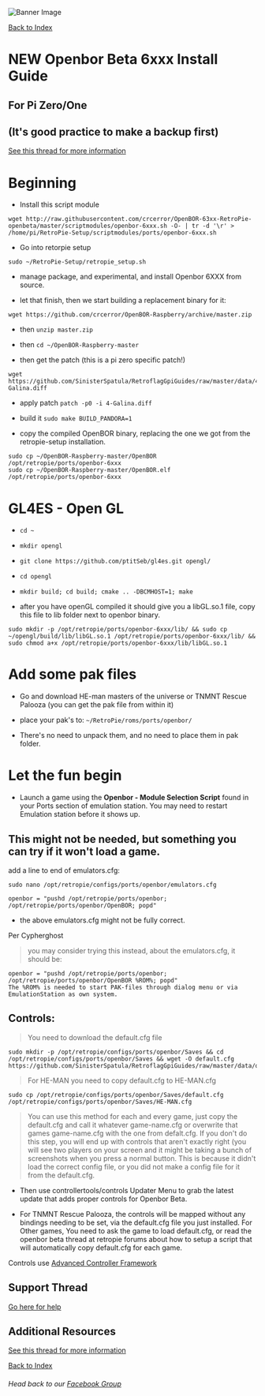 ![Banner Image](https://sinisterspatula.github.io/RetroflagGpiGuides/images/GuidesBanner.png)

[Back to Index](https://sinisterspatula.github.io/RetroflagGpiGuides/)


# NEW Openbor Beta 6xxx Install Guide

## For Pi Zero/One

## (It's good practice to make a backup first)

[See this thread for more information](https://retropie.org.uk/forum/topic/19326/openbor-6xxx-openbeta-testphase/)

# Beginning

 * Install this script module
```
wget http://raw.githubusercontent.com/crcerror/OpenBOR-63xx-RetroPie-openbeta/master/scriptmodules/openbor-6xxx.sh -O- | tr -d '\r' > /home/pi/RetroPie-Setup/scriptmodules/ports/openbor-6xxx.sh
```
 * Go into retorpie setup
 
`sudo ~/RetroPie-Setup/retropie_setup.sh`

 * manage package, and experimental, and install Openbor 6XXX from source.
 
 * let that finish, then we start building a replacement binary for it:

```
wget https://github.com/crcerror/OpenBOR-Raspberry/archive/master.zip
```

* then `unzip master.zip`

* then `cd ~/OpenBOR-Raspberry-master`

* then get the patch (this is a pi zero specific patch!)
```
wget https://github.com/SinisterSpatula/RetroflagGpiGuides/raw/master/data/4-Galina.diff
```

* apply patch
`patch -p0 -i 4-Galina.diff`

* build it
`sudo make BUILD_PANDORA=1`

* copy the compiled OpenBOR binary, replacing the one we got from the retropie-setup installation.
```
sudo cp ~/OpenBOR-Raspberry-master/OpenBOR /opt/retropie/ports/openbor-6xxx
sudo cp ~/OpenBOR-Raspberry-master/OpenBOR.elf /opt/retropie/ports/openbor-6xxx
```

# GL4ES - Open GL

* `cd ~`
* `mkdir opengl`
* `git clone https://github.com/ptitSeb/gl4es.git opengl/`
* `cd opengl`
* `mkdir build; cd build; cmake .. -DBCMHOST=1; make`

* after you have openGL compiled it should give you a libGL.so.1 file, copy this file to lib folder next to openbor binary.
```
sudo mkdir -p /opt/retropie/ports/openbor-6xxx/lib/ && sudo cp ~/opengl/build/lib/libGL.so.1 /opt/retropie/ports/openbor-6xxx/lib/ && sudo chmod a+x /opt/retropie/ports/openbor-6xxx/lib/libGL.so.1
```

# Add some pak files
* Go and download HE-man masters of the universe or TNMNT Rescue Palooza (you can get the pak file from within it)

* place your pak's to: `~/RetroPie/roms/ports/openbor/`

* There's no need to unpack them, and no need to place them in pak folder.

# Let the fun begin

* Launch a game using the **Openbor - Module Selection Script** found in your Ports section of emulation station.  You may need to restart Emulation station before it shows up.


## This might not be needed, but something you can try if it won't load a game.

add a line to end of emulators.cfg:

`sudo nano /opt/retropie/configs/ports/openbor/emulators.cfg`

```
openbor = "pushd /opt/retropie/ports/openbor; /opt/retropie/ports/openbor/OpenBOR; popd"
```
* the above emulators.cfg might not be fully correct.

Per Cypherghost

> you may consider trying this instead, about the emulators.cfg, it should be:

```
openbor = "pushd /opt/retropie/ports/openbor; /opt/retropie/ports/openbor/OpenBOR %ROM%; popd"
The %ROM% is needed to start PAK-files through dialog menu or via EmulationStation as own system.
```


## Controls:

> You need to download the default.cfg file

```
sudo mkdir -p /opt/retropie/configs/ports/openbor/Saves && cd /opt/retropie/configs/ports/openbor/Saves && wget -O default.cfg https://github.com/SinisterSpatula/RetroflagGpiGuides/raw/master/data/openbor/default.cfg 
```
> For HE-MAN you need to copy default.cfg to HE-MAN.cfg

```
sudo cp /opt/retropie/configs/ports/openbor/Saves/default.cfg /opt/retropie/configs/ports/openbor/Saves/HE-MAN.cfg
```

> You can use this method for each and every game, just copy the default.cfg and call it whatever game-name.cfg or overwrite that games game-name.cfg with the one from defalt.cfg.  If you don't do this step, you will end up with controls that aren't exactly right (you will see two players on your screen and it might be taking a bunch of screenshots when you press a normal button.  This is because it didn't load the correct config file, or you did not make a config file for it from the default.cfg.


* Then use controllertools/controls Updater Menu to grab the latest update that adds proper controls for Openbor Beta.

* For TNMNT Rescue Palooza, the controls will be mapped without any bindings needing to be set, via the default.cfg file you just installed.  For Other games, You need to ask the game to load default.cfg, or read the openbor beta thread at retropie forums about how to setup a script that will automatically copy default.cfg for each game.

Controls use [Advanced Controller Framework](https://sinisterspatula.github.io/RetroflagGpiGuides/AdvancedControlFramework)



## Support Thread
[Go here for help](https://www.facebook.com/groups/401660300458844/)

## Additional Resources

[See this thread for more information](https://retropie.org.uk/forum/topic/19326/openbor-6xxx-openbeta-testphase/)

[Back to Index](https://sinisterspatula.github.io/RetroflagGpiGuides/)

###### Head back to our [Facebook Group](https://www.facebook.com/groups/401660300458844/)


